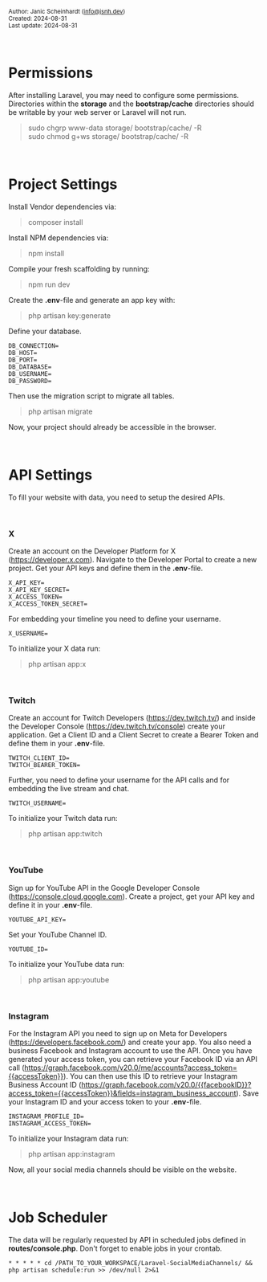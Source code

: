 <small>Author: Janic Scheinhardt (info@jsnh.dev)</small><br>
<small>Created: 2024-08-31</small><br>
<small>Last update: 2024-08-31</small>

<br> 

# Permissions

After installing Laravel, you may need to configure some permissions.
Directories within the <b>storage</b> and the <b>bootstrap/cache</b> directories should be writable by your web server or Laravel will not run.

> sudo chgrp www-data storage/ bootstrap/cache/ -R<br>
> sudo chmod g+ws storage/ bootstrap/cache/ -R

<br> 

# Project Settings

Install Vendor dependencies via:

> composer install

Install NPM dependencies via:

> npm install

Compile your fresh scaffolding by running:

> npm run dev

Create the <b>.env</b>-file and generate an app key with:

> php artisan key:generate

Define your database. 

```
DB_CONNECTION=
DB_HOST=
DB_PORT=
DB_DATABASE=
DB_USERNAME=
DB_PASSWORD=
```

Then use the migration script to migrate all tables.

> php artisan migrate<br>

Now, your project should already be accessible in the browser.  

<br> 

# API Settings

To fill your website with data, you need to setup the desired APIs.

<br> 

### X

Create an account on the Developer Platform for X (https://developer.x.com). Navigate to the Developer Portal to create a new project. Get your API keys and define them in the <b>.env</b>-file.

```
X_API_KEY=
X_API_KEY_SECRET=
X_ACCESS_TOKEN=
X_ACCESS_TOKEN_SECRET=
```

For embedding your timeline you need to define your username.

```
X_USERNAME=
```

To initialize your X data run:

> php artisan app:x

<br> 

### Twitch

Create an account for Twitch Developers (https://dev.twitch.tv/) and inside the Developer Console (https://dev.twitch.tv/console) create your application. Get a Client ID and a Client Secret to create a Bearer Token and define them in your <b>.env</b>-file.

```
TWITCH_CLIENT_ID=
TWITCH_BEARER_TOKEN=
```

Further, you need to define your username for the API calls and for embedding the live stream and chat.

```
TWITCH_USERNAME=
```

To initialize your Twitch data run:

> php artisan app:twitch

<br> 

### YouTube

Sign up for YouTube API in the Google Developer Console (https://console.cloud.google.com). Create a project, get your API key and define it in your <b>.env</b>-file.

```
YOUTUBE_API_KEY=
```

Set your YouTube Channel ID.

```
YOUTUBE_ID=
```

To initialize your YouTube data run:

> php artisan app:youtube

<br> 

### Instagram

For the Instagram API you need to sign up on Meta for Developers (https://developers.facebook.com/) and create your app. You also need a business Facebook and Instagram account to use the API. Once you have generated your access token, you can retrieve your Facebook ID via an API call (https://graph.facebook.com/v20.0/me/accounts?access_token={{accessToken}}). You can then use this ID to retrieve your Instagram Business Account ID (https://graph.facebook.com/v20.0/{{facebookID}}?access_token={{accessToken}}&fields=instagram_business_account). Save your Instagram ID and your access token to your <b>.env</b>-file.

```
INSTAGRAM_PROFILE_ID=
INSTAGRAM_ACCESS_TOKEN=
```

To initialize your Instagram data run:

> php artisan app:instagram

Now, all your social media channels should be visible on the website.

<br> 

# Job Scheduler

The data will be regularly requested by API in scheduled jobs defined in <b>routes/console.php</b>. Don't forget to enable jobs in your crontab.

```
* * * * * cd /PATH_TO_YOUR_WORKSPACE/Laravel-SocialMediaChannels/ && php artisan schedule:run >> /dev/null 2>&1
```
